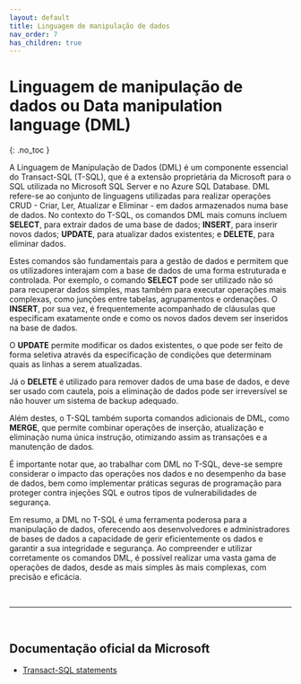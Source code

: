 ```yaml
---
layout: default
title: Linguagem de manipulação de dados
nav_order: 7
has_children: true
---
```



# Linguagem de manipulação de dados ou Data manipulation language (DML)
{: .no_toc }


A Linguagem de Manipulação de Dados (DML) é um componente essencial do Transact-SQL (T-SQL), que é a extensão proprietária da Microsoft para o SQL utilizada no Microsoft SQL Server e no Azure SQL Database. DML refere-se ao conjunto de linguagens utilizadas para realizar operações CRUD - Criar, Ler, Atualizar e Eliminar - em dados armazenados numa base de dados. No contexto do T-SQL, os comandos DML mais comuns incluem **SELECT**, para extrair dados de uma base de dados; **INSERT**, para inserir novos dados; **UPDATE**, para atualizar dados existentes; e **DELETE**, para eliminar dados.

Estes comandos são fundamentais para a gestão de dados e permitem que os utilizadores interajam com a base de dados de uma forma estruturada e controlada. Por exemplo, o comando **SELECT** pode ser utilizado não só para recuperar dados simples, mas também para executar operações mais complexas, como junções entre tabelas, agrupamentos e ordenações. O **INSERT**, por sua vez, é frequentemente acompanhado de cláusulas que especificam exatamente onde e como os novos dados devem ser inseridos na base de dados.

O **UPDATE** permite modificar os dados existentes, o que pode ser feito de forma seletiva através da especificação de condições que determinam quais as linhas a serem atualizadas. 

Já o **DELETE** é utilizado para remover dados de uma base de dados, e deve ser usado com cautela, pois a eliminação de dados pode ser irreversível se não houver um sistema de backup adequado.

Além destes, o T-SQL também suporta comandos adicionais de DML, como **MERGE**, que permite combinar operações de inserção, atualização e eliminação numa única instrução, otimizando assim as transações e a manutenção de dados. 

É importante notar que, ao trabalhar com DML no T-SQL, deve-se sempre considerar o impacto das operações nos dados e no desempenho da base de dados, bem como implementar práticas seguras de programação para proteger contra injeções SQL e outros tipos de vulnerabilidades de segurança.

Em resumo, a DML no T-SQL é uma ferramenta poderosa para a manipulação de dados, oferecendo aos desenvolvedores e administradores de bases de dados a capacidade de gerir eficientemente os dados e garantir a sua integridade e segurança. Ao compreender e utilizar corretamente os comandos DML, é possível realizar uma vasta gama de operações de dados, desde as mais simples às mais complexas, com precisão e eficácia.

<br>

---

<br>

##  Documentação oficial da Microsoft

- [Transact-SQL statements](https://learn.microsoft.com/en-us/sql/t-sql/statements/statements)

